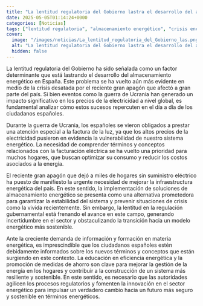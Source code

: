 ```yaml
---
title: "La lentitud regulatoria del Gobierno lastra el desarrollo del almacenamiento energético"
date: 2025-05-05T01:14:24+0000
categories: [Noticias]
tags: ["lentitud regulatoria", "almacenamiento energético", "crisis energética", "factura de la luz", "infraestructura energética", "eficiencia energética", "sistema energético."]
cover:
  image: "/images/noticias/La_lentitud_regulatoria_del_Gobierno_las.png"
  alt: "La lentitud regulatoria del Gobierno lastra el desarrollo del almacenamiento energético"
  hidden: false
---
```


La lentitud regulatoria del Gobierno ha sido señalada como un factor determinante que está lastrando el desarrollo del almacenamiento energético en España. Este problema se ha vuelto aún más evidente en medio de la crisis desatada por el reciente gran apagón que afectó a gran parte del país. Si bien eventos como la guerra de Ucrania han generado un impacto significativo en los precios de la electricidad a nivel global, es fundamental analizar cómo estos sucesos repercuten en el día a día de los ciudadanos españoles.

Durante la guerra de Ucrania, los españoles se vieron obligados a prestar una atención especial a la factura de la luz, ya que los altos precios de la electricidad pusieron en evidencia la vulnerabilidad de nuestro sistema energético. La necesidad de comprender términos y conceptos relacionados con la facturación eléctrica se ha vuelto una prioridad para muchos hogares, que buscan optimizar su consumo y reducir los costos asociados a la energía.

El reciente gran apagón que dejó a miles de hogares sin suministro eléctrico ha puesto de manifiesto la urgente necesidad de mejorar la infraestructura energética del país. En este sentido, la implementación de soluciones de almacenamiento energético se presenta como una alternativa prometedora para garantizar la estabilidad del sistema y prevenir situaciones de crisis como la vivida recientemente. Sin embargo, la lentitud en la regulación gubernamental está frenando el avance en este campo, generando incertidumbre en el sector y obstaculizando la transición hacia un modelo energético más sostenible.

Ante la creciente demanda de información y formación en materia energética, es imprescindible que los ciudadanos españoles estén debidamente informados sobre los nuevos términos y conceptos que están surgiendo en este contexto. La educación en eficiencia energética y la promoción de medidas de ahorro son clave para mejorar la gestión de la energía en los hogares y contribuir a la construcción de un sistema más resiliente y sostenible. En este sentido, es necesario que las autoridades agilicen los procesos regulatorios y fomenten la innovación en el sector energético para impulsar un verdadero cambio hacia un futuro más seguro y sostenible en términos energéticos.
